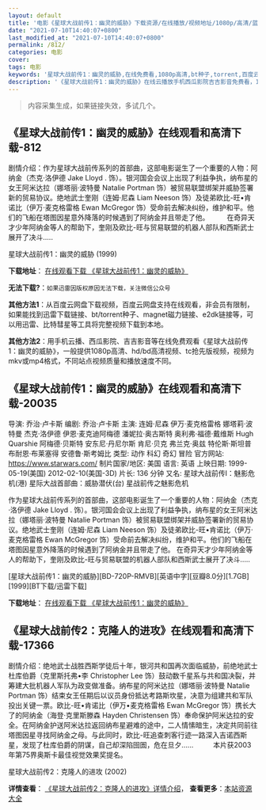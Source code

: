 ```yaml
---
layout: default
title: '电影《星球大战前传1：幽灵的威胁》下载资源/在线播放/视频地址/1080p/高清/蓝光'
date: "2021-07-10T14:40:07+0800"
last_modified_at: "2021-07-10T14:40:07+0800"
permalink: /812/
categories: 电影
cover:
tags: 电影
keywords: '星球大战前传1：幽灵的威胁,在线免费看,1080p高清,bt种子,torrent,百度云盘,magnet,磁力链,迅雷下载资源'
description: '《星球大战前传1：幽灵的威胁》在线云播放手机西瓜影院吉吉影音免费看，1080p高清bd/hd未删减完整版和tc抢先枪版，mkv/mp4格式，附带bt/torrent种子、magnet/磁力链、百度云盘、网盘资源迅雷下载链接'
---
```


>内容采集生成，如果链接失效，多试几个。


## 《星球大战前传1：幽灵的威胁》在线观看和高清下载-812

剧情介绍：作为星球大战前传系列的首部曲，这部电影诞生了一个重要的人物：阿纳金（杰克·洛伊德 Jake Lloyd . 饰）。银河国会会议上出现了利益争执，纳布星的女王阿米达拉（娜塔丽·波特曼 Natalie Portman 饰）被贸易联盟绑架并威胁签署新的贸易协议。绝地武士奎刚（连姆·尼森 Liam Neeson 饰）及徒弟欧比-旺•肯诺比（伊万·麦克格雷格 Ewan McGregor 饰）受命前去解决纠纷，维护和平。他们的飞船在塔图因星意外降落的时候遇到了阿纳金并且带走了他。  　　在奇异天才少年阿纳金等人的帮助下，奎刚及欧比-旺与贸易联盟的机器人部队和西斯武士展开了决斗.....


星球大战前传1：幽灵的威胁 (1999)

**下载地址**： [在线观看下载 《星球大战前传1：幽灵的威胁》](https://www.btbtdy.me/btdy/dy3624.html) 


**无法下载?**：`如果迅雷因版权原因无法下载，关注微信公众号 `

**其他方法1**：从百度云网盘下载视频，百度云网盘支持在线观看，非会员有限制，如果能找到迅雷下载链接、bt/torrent种子、magnet磁力链接、e2dk链接等，可以用迅雷、比特彗星等工具将完整视频下载到本地。

**其他方法2**：用手机云播、西瓜影院、吉吉影音等在线免费观看《星球大战前传1：幽灵的威胁》，一般提供1080p高清、hd/bd高清视频、tc抢先版视频，视频为mkv或mp4格式，不同站点视频质量和播放速度不同。


## 《星球大战前传1：幽灵的威胁》在线观看和高清下载-20035

导演: 乔治·卢卡斯 编剧: 乔治·卢卡斯 主演: 连姆·尼森 伊万·麦克格雷格 娜塔莉·波特曼 杰克·洛伊德 伊恩·麦克迪阿梅德 潘妮拉·奥古斯特 奥利弗·福德·戴维斯 Hugh Quarshie 阿梅德·贝斯特 安东尼·丹尼尔斯 肯尼·贝克 弗兰克·奥兹 特伦斯·斯坦普 布耐恩·布莱塞得 安德鲁·斯考姆比 类型: 动作 科幻 奇幻 冒险 官方网站: https://www.starwars.com/ 制片国家/地区: 美国 语言: 英语 上映日期: 1999-05-19(美国) 2012-02-10(美国-3D) 片长: 136 分钟 又名: 星球大战前传I：魅影危机(港) 星际大战首部曲：威胁潜伏(台) 星战前传之魅影危机

作为星球大战前传系列的首部曲，这部电影诞生了一个重要的人物：阿纳金（杰克·洛伊德 Jake Lloyd . 饰）。银河国会会议上出现了利益争执，纳布星的女王阿米达拉（娜塔丽·波特曼 Natalie Portman 饰）被贸易联盟绑架并威胁签署新的贸易协议。绝地武士奎刚（连姆·尼森 Liam Neeson 饰）及徒弟欧比-旺•肯诺比（伊万·麦克格雷格 Ewan McGregor 饰）受命前去解决纠纷，维护和平。他们的飞船在塔图因星意外降落的时候遇到了阿纳金并且带走了他。 在奇异天才少年阿纳金等人的帮助下，奎刚及欧比-旺与贸易联盟的机器人部队和西斯武士展开了决斗…..


[星球大战前传1：幽灵的威胁][BD-720P-RMVB][英语中字][豆瓣8.0分][1.7GB][1999][BT下载/迅雷下载]

**下载地址**： [在线观看下载 《星球大战前传1：幽灵的威胁》](https://www.btdx8.com/torrent/star_wars_episode_i_1990.html) 


## 《星球大战前传2：克隆人的进攻》在线观看和高清下载-17366

剧情介绍：绝地武士战胜西斯学徒后十年，银河共和国再次面临威胁，前绝地武士杜库伯爵（克里斯托弗•李 Christopher Lee 饰）鼓动数千星系与共和国决裂，并筹建大批机器人军队为政变做准备。纳布星的阿米达拉（娜塔丽·波特曼 Natalie Portman 饰）结束女王任期后以议员身份抵达考路斯坎星，决意为组建共和军队投出关键一票。欧比-旺•肯诺比（伊万•麦克格雷格 Ewan McGregor 饰）携长大了的阿纳金（海登·克里斯滕森 Hayden Christensen 饰）奉命保护阿米达拉的安全。在阿纳金护送阿米达拉返回纳布星避难的途中，二人情愫暗生，决定共同前往塔图因星寻找阿纳金之母。与此同时，欧比-旺追查刺客行迹一路深入吉诺西斯星，发现了杜库伯爵的阴谋，自己却深陷囹圄，危在旦夕……   　　本片获2003年第75界奥斯卡最佳视觉效果奖提名。


星球大战前传2：克隆人的进攻 (2002)

**详情查看**： [《星球大战前传2：克隆人的进攻》详情介绍](/movie/17366/)， **查看更多**：[本站资源大全](/movie/t/all/)

